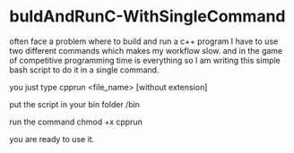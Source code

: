 # buldAndRunC-WithSingleCommand

 often face a problem where to build and run a c++ program I have to use two different commands which makes my workflow slow. and in the game of competitive programming time is everything so I am writing this simple bash script to do it in a single command.

you just type cpprun <file_name> [without extension]

put the script in your bin folder /bin 

run the command chmod +x cpprun

you are ready to use it.